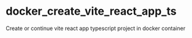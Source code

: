 # docker_create_vite_react_app_ts
Create or continue vite react app typescript project in docker container
